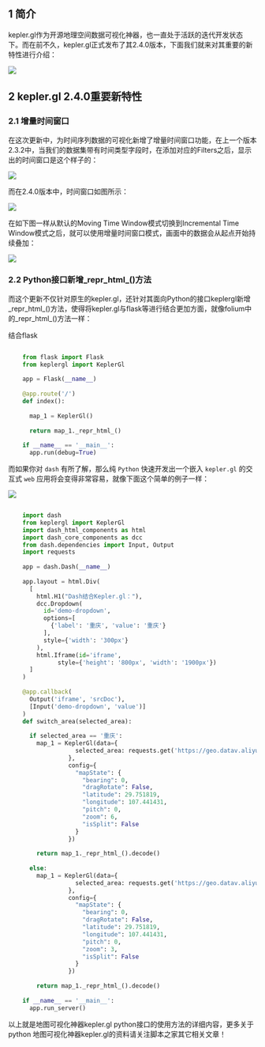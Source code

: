 ##  1 简介  

kepler.gl作为开源地理空间数据可视化神器，也一直处于活跃的迭代开发状态下。而在前不久，kepler.gl正式发布了其2.4.0版本，下面我们就来对其重要的新特性进行介绍：

![](https://img.jbzj.com/file_images/article/202012/2020122294459060.png?202011229457)

##  2 kepler.gl 2.4.0重要新特性  

###  2.1 增量时间窗口  

在这次更新中，为时间序列数据的可视化新增了增量时间窗口功能，在上一个版本2.3.2中，当我们的数据集带有时间类型字段时，在添加对应的Filters之后，显示出的时间窗口是这个样子的：

![](https://img.jbzj.com/file_images/article/202012/2020122294539579.png?2020112294547)

而在2.4.0版本中，时间窗口如图所示：

![](https://img.jbzj.com/file_images/article/202012/2020122294624046.png?2020112294633)

在如下图一样从默认的Moving Time Window模式切换到Incremental Time
Window模式之后，就可以使用增量时间窗口模式，画面中的数据会从起点开始持续叠加：

![](https://img.jbzj.com/file_images/article/202012/2020122294701858.gif?2020112294712)

###  2.2 Python接口新增_repr_html_()方法  

而这个更新不仅针对原生的kepler.gl，还针对其面向Python的接口keplergl新增_repr_html_()方法，使得将kepler.gl与flask等进行结合更加方面，就像folium中的_repr_html_()方法一样：

结合flask

```python

    from flask import Flask
    from keplergl import KeplerGl
    
    app = Flask(__name__)
    
    @app.route('/')
    def index():
      
      map_1 = KeplerGl()
      
      return map_1._repr_html_()
    
    if __name__ == '__main__':
      app.run(debug=True)
```

而如果你对 ` dash ` 有所了解，那么纯 ` Python ` 快速开发出一个嵌入 ` kepler.gl ` 的交互式 ` web `
应用将会变得非常容易，就像下面这个简单的例子一样：

![](https://img.jbzj.com/file_images/article/202012/2020122294838477.gif?2020112294849)

```python

    import dash
    from keplergl import KeplerGl
    import dash_html_components as html
    import dash_core_components as dcc
    from dash.dependencies import Input, Output
    import requests
    
    app = dash.Dash(__name__)
    
    app.layout = html.Div(
      [
        html.H1("Dash结合Kepler.gl："),
        dcc.Dropdown(
          id='demo-dropdown',
          options=[
            {'label': '重庆', 'value': '重庆'}
          ],
          style={'width': '300px'}
        ),
        html.Iframe(id='iframe',
              style={'height': '800px', 'width': '1900px'})
      ]
    )
    
    @app.callback(
      Output('iframe', 'srcDoc'),
      [Input('demo-dropdown', 'value')]
    )
    def switch_area(selected_area):
    
      if selected_area == '重庆':
        map_1 = KeplerGl(data={
                   selected_area: requests.get('https://geo.datav.aliyun.com/areas_v2/bound/500000_full.json').json()
                 },
                 config={
                   "mapState": {
                     "bearing": 0,
                     "dragRotate": False,
                     "latitude": 29.751819,
                     "longitude": 107.441431,
                     "pitch": 0,
                     "zoom": 6,
                     "isSplit": False
                   }
                 })
    
        return map_1._repr_html_().decode()
    
      else:
        map_1 = KeplerGl(data={
                   selected_area: requests.get('https://geo.datav.aliyun.com/areas_v2/bound/100000_full.json').json()
                 },
                 config={
                   "mapState": {
                     "bearing": 0,
                     "dragRotate": False,
                     "latitude": 29.751819,
                     "longitude": 107.441431,
                     "pitch": 0,
                     "zoom": 3,
                     "isSplit": False
                   }
                 })
    
        return map_1._repr_html_().decode()
    
    if __name__ == '__main__':
      app.run_server()
```

以上就是地图可视化神器kepler.gl python接口的使用方法的详细内容，更多关于python
地图可视化神器kepler.gl的资料请关注脚本之家其它相关文章！

